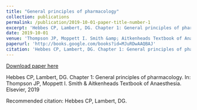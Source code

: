 ```yaml
---
title: "General principles of pharmacology"
collection: publications
permalink: /publication/2019-10-01-paper-title-number-1
excerpt: 'Hebbes CP, Lambert, DG. Chapter 1: General principles of pharmacology. In: Thompson JP, Moppett I. Smith &amp; Aitkenheads Textbook of Anaesthesia. Elsevier, 2019'
date: 2019-10-01
venue: 'Thompson JP, Moppett I. Smith &amp; Aitkenheads Textbook of Anaesthesia. Elsevier, 2019'
paperurl: 'http://books.google.com/books?id=MJuRDwAAQBAJ'
citation: 'Hebbes CP, Lambert, DG. Chapter 1: General principles of pharmacology. In: Thompson JP, Moppett I. Smith &amp; Aitkenheads Textbook of Anaesthesia. Elsevier, 2019'
---
```


<a href='http://books.google.com/books?id=MJuRDwAAQBAJ'>Download paper here</a>

Hebbes CP, Lambert, DG. Chapter 1: General principles of pharmacology. In: Thompson JP, Moppett I. Smith &amp; Aitkenheads Textbook of Anaesthesia. Elsevier, 2019

Recommended citation:  Hebbes CP, Lambert, DG.